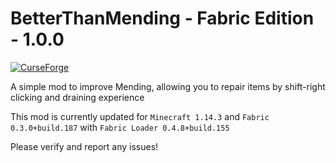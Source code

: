 BetterThanMending - Fabric Edition - 1.0.0
=========
[![ CurseForge](http://cf.way2muchnoise.eu/264738.svg)](https://minecraft.curseforge.com/projects/better-than-mending)

A simple mod to improve Mending, allowing you to repair items by shift-right clicking and draining experience

This mod is currently updated for `Minecraft 1.14.3` and `Fabric 0.3.0+build.187` with `Fabric Loader 0.4.8+build.155`

Please verify and report any issues!
